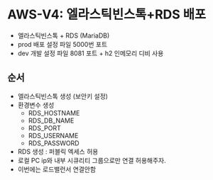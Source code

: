 # AWS-V4: 엘라스틱빈스톡+RDS 배포
- 엘라스틱빈스톡 + RDS (MariaDB)
- prod 배포 설정 파일 5000번 포트
- dev 개발 설정 파일 8081 포트 + h2 인메모리 디비 사용

## 순서
- 엘라스틱빈스톡 생성 (보안키 설정)
- 환경변수 생성
  - RDS_HOSTNAME
  - RDS_DB_NAME
  - RDS_PORT
  - RDS_USERNAME
  - RDS_PASSWORD
- RDS 생성 : 퍼블릭 엑세스 허용
- 로컬 PC ip와 내부 시큐리티 그룹으로만 연결 허용해주자.
- 이번에는 로드밸런서 연결안함